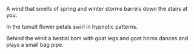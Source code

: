 A wind that smells of spring and winter storms barrels down the stairs at you.

In the tumult flower petals swirl in hypnotic patterns. 

Behind the wind a bestial bam with goat legs and goat horns dances and plays a small bag pipe. 